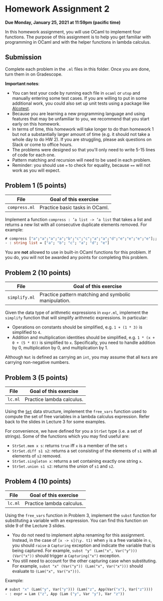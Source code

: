 # Homework Assignment 2

**Due Monday, January 25, 2021 at 11:59pm (pacific time)**

In this homework assignment, you will use OCaml to implement four functions. The
purpose of this assignment is to help you get familiar with programming in OCaml
and with the helper functions in lambda calculus.

## Submission

Complete each problem in the `.ml` files in this folder. Once you are done, turn
them in on Gradescope.

**Important notes**:
* You can test your code by running each file in `ocaml` or `utop` and manually
  entering some test cases. If you are willing to put in some additional work,
  you could also set up unit tests using a package like
  [Alcotest](https://github.com/mirage/alcotest).
* Because you are learning a new programming language and using features that
  may be unfamiliar to you, we recommend that you start early on this homework.
* In terms of time, this homework will take longer to do than homework 1 but not
  a substantially larger amount of time (e.g. it should not take a whole day to
  do HW 2). If you are struggling, please ask questions on Slack or come to
  office hours.
* The problems were designed so that you'll only need to write 5-15 lines of
  code for each one.
* Pattern matching and recursion will need to be used in each problem.
* Reminder: you should use `=` to check for equality, because `==` will not work
  as you will expect.

## Problem 1 (5 points)

| File          | Goal of this exercise          |
| -----------   | ------------------------------ |
| `compress.ml` | Practice basic tasks in OCaml. |

Implement a function `compress : ’a list -> ’a list` that takes a list and
returns a new list with all consecutive duplicate elements removed. For example:

```ocaml
# compress ["a";"a";"a";"a";"b";"c";"c";"a";"a";"d";"e";"e";"e";"e"];;
- : string list = ["a"; "b"; "c"; "a"; "d"; "e"]
```

You are **not** allowed to use in built-in OCaml functions for this problem. If
you do, you will not be awarded any points for completing this problem.

## Problem 2 (10 points)

| File          | Goal of this exercise                                |
| ---------     | ---------------------------------------------------- |
| `simplify.ml` | Practice pattern matching and symbolic manipulation. |

Given the data type of arithmetic expressions in `expr.ml`, implement the
`simplify` function that will simplify arithmetic expressions. In
particular:

* Operations on constants should be simplified, e.g. `1 + (1 * 3)` is simplified
  to `4`.
* Addition and multiplication identities should be simplified, e.g. `1 * (x +
  0 + (5 * 0))` is simplified to `x`. Specifically, you need to handle addition
  by 0, multiplication by 0, and multiplication by 1.

Although `Nat` is defined as carrying an `int`, you may assume that all `Nat`s
are carrying non-negative numbers.

## Problem 3 (5 points)

| File    | Goal of this exercise     |
| ------- | ------------------------- |
| `lc.ml` | Practice lambda calculus. |

Using the [`Set`](https://caml.inria.fr/pub/docs/manual-ocaml/libref/Set.S.html)
data structure, implement the `free_vars` function used to compute the set of
free variables in a lambda calculus expression. Refer back to the slides in
Lecture 3 for some examples.

For convenience, we have defined for you a `StrSet` type (i.e. a set of
strings). Some of the functions which you may find useful are:
* `StrSet.mem x s`: returns `true` iff `x` is a member of the set `s`
* `StrSet.diff s1 s2`: returns a set consisting of the elements of `s1` with all
  elements of `s2` removed.
* `StrSet.singleton x`: returns a set containing exactly one string `x`.
* `StrSet.union s1 s2`: returns the union of `s1` and `s2`.

## Problem 4 (10 points)

| File     | Goal of this exercise     |
| -------- | ------------------------- |
| `lc.ml`  | Practice lambda calculus. |

Using the `free_vars` function in Problem 3, implement the `subst` function for
substituting a variable with an expression. You can find this function on slide
9 of the Lecture 3 slides.

* You do not need to implement alpha renaming for this assignment. Instead, in
  the case of `[x -> s](\y. t1)` when `y` is a free variable in `s`, you should
  `raise` a `Capturing` exception and indicate the variable that is being
  captured. For example, `subst "y" (Lam("x", Var("y"))) (Var("x"))` should
  trigger a `Capturing("x")` exception.
* You still need to account for the other capturing case when substituting. For
  example, `subst "x" (Var("y")) (Lam("x", Var("x")))` should evaluate to `(Lam("x",
  Var("x")))`.

Example:
```ocaml
# subst "x" (Lam("y", Var("y"))) (Lam("z", App(Var("x"), Var("z"))))
- : expr = Lam ("z", App (Lam ("y", Var "y"), Var "z"))
```
